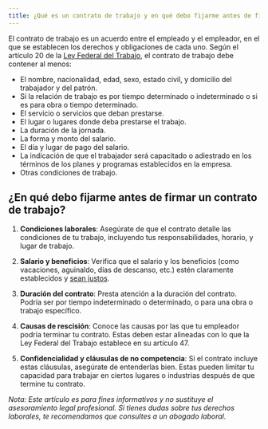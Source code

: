 ```yaml
---
title: ¿Qué es un contrato de trabajo y en qué debo fijarme antes de firmar uno?
---
```

El contrato de trabajo es un acuerdo entre el empleado y el empleador, en el que se establecen los derechos y obligaciones de cada uno. Según el artículo 20 de la [Ley Federal del Trabajo](/ley-federal-del-trabajo), el contrato de trabajo debe contener al menos:

- El nombre, nacionalidad, edad, sexo, estado civil, y domicilio del trabajador y del patrón.
- Si la relación de trabajo es por tiempo determinado o indeterminado o si es para obra o tiempo determinado.
- El servicio o servicios que deban prestarse.
- El lugar o lugares donde deba prestarse el trabajo.
- La duración de la jornada.
- La forma y monto del salario.
- El día y lugar de pago del salario.
- La indicación de que el trabajador será capacitado o adiestrado en los términos de los planes y programas establecidos en la empresa.
- Otras condiciones de trabajo.

## ¿En qué debo fijarme antes de firmar un contrato de trabajo?

1. **Condiciones laborales**: Asegúrate de que el contrato detalle las condiciones de tu trabajo, incluyendo tus responsabilidades, horario, y lugar de trabajo.

2. **Salario y beneficios**: Verifica que el salario y los beneficios (como vacaciones, aguinaldo, días de descanso, etc.) estén claramente establecidos y [sean justos](/articulos/como-funcionan-los-dias-de-descanso).

3. **Duración del contrato**: Presta atención a la duración del contrato. Podría ser por tiempo indeterminado o determinado, o para una obra o trabajo específico.

4. **Causas de rescisión**: Conoce las causas por las que tu empleador podría terminar tu contrato. Estas deben estar alineadas con lo que la Ley Federal del Trabajo establece en su artículo 47.

5. **Confidencialidad y cláusulas de no competencia**: Si el contrato incluye estas cláusulas, asegúrate de entenderlas bien. Estas pueden limitar tu capacidad para trabajar en ciertos lugares o industrias después de que termine tu contrato.

*Nota: Este artículo es para fines informativos y no sustituye el asesoramiento legal profesional. Si tienes dudas sobre tus derechos laborales, te recomendamos que consultes a un abogado laboral.*
